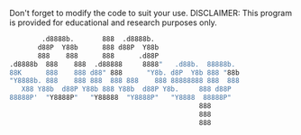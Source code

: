 Don't forget to modify the code to suit your use.
DISCLAIMER: This program is provided for educational and research purposes only.

  ```bash 
          .d8888b.       888  .d8888b.                    
         d88P  Y88b      888 d88P  Y88b                   
         888    888      888      .d88P                   
.d8888b  888    888  .d88888     8888"   .d88b.  88888b.  
88K      888    888 d88" 888      "Y8b. d8P  Y8b 888 "88b 
"Y8888b. 888    888 888  888 888    888 88888888 888  888 
     X88 Y88b  d88P Y88b 888 Y88b  d88P Y8b.     888 d88P 
 88888P'  "Y8888P"   "Y88888  "Y8888P"   "Y8888  88888P"  
                                                 888      
                                                 888      
                                                 888      
                                                                                
```
